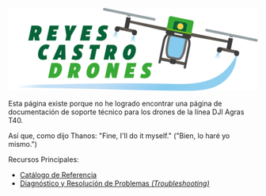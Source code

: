 ![Reyes Castro Drones](./Reyes-Castro-Drones_LOGO.png "Reyes Castro Drones")

Esta página existe porque no he logrado encontrar una página de documentación de soporte técnico para los drones de la línea DJI Agras T40. 

Así que, como dijo Thanos: "Fine, I'll do it myself." ("Bien, lo haré yo mismo.")

Recursos Principales:
* [Catálogo de Referencia](./catalogo.md)
* [Diagnóstico y Resolución de Problemas _(Troubleshooting)_](./troubleshooting.md)
